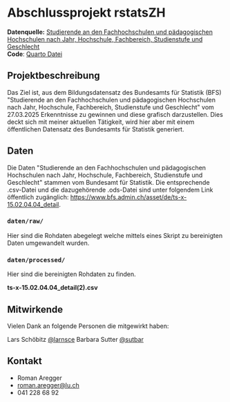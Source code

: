 # Abschlussprojekt rstatsZH

**Datenquelle:** [Studierende an den Fachhochschulen und pädagogischen Hochschulen nach Jahr, Hochschule, Fachbereich, Studienstufe und Geschlecht](https://www.bfs.admin.ch/asset/de/ts-x-15.02.04.04_detail)  
**Code**: [Quarto Datei](https://github.com/rstatszh-k010/projekt-areggerroman.blob/master/docs/index.qmd)

## Projektbeschreibung

Das Ziel ist, aus dem Bildungsdatensatz des Bundesamts für Statistik (BFS) "Studierende an den Fachhochschulen und pädagogischen Hochschulen nach Jahr, Hochschule, Fachbereich, Studienstufe und Geschlecht" vom 27.03.2025 Erkenntnisse zu gewinnen und diese grafisch darzustellen. Dies deckt sich mit meiner aktuellen Tätigkeit, wird hier aber mit einem öffentlichen Datensatz des Bundesamts für Statistik generiert.

## Daten

Die Daten "Studierende an den Fachhochschulen und pädagogischen Hochschulen nach Jahr, Hochschule, Fachbereich, Studienstufe und Geschlecht" stammen vom Bundesamt für Statistik. Die entsprechende .csv-Datei und die dazugehörende .ods-Datei sind unter folgendem Link öffentlich zugänglich: https://www.bfs.admin.ch/asset/de/ts-x-15.02.04.04_detail.

### `daten/raw/`

Hier sind die Rohdaten abegelegt welche mittels eines Skript zu bereinigten Daten umgewandelt wurden. 

### `daten/processed/`

Hier sind die bereinigten Rohdaten zu finden. 

**ts-x-15.02.04.04_detail(2).csv**

## Mitwirkende

Vielen Dank an folgende Personen die mitgewirkt haben: 

Lars Schöbitz [@larnsce](https://github.com/larnsce)
Barbara Sutter [@sutbar](https://github.com/sutbar)

## Kontakt

- Roman Aregger
- roman.aregger@lu.ch
- 041 228 68 92 


